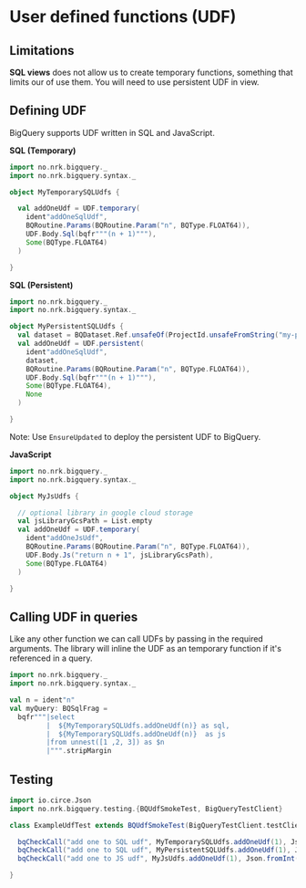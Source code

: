 # User defined functions (UDF)

## Limitations

**SQL views** does not allow us to create temporary functions, something that limits our of use them. You will need to use
persistent UDF in view.

## Defining UDF

BigQuery supports UDF written in SQL and JavaScript. 

**SQL (Temporary)**
```scala mdoc
import no.nrk.bigquery._
import no.nrk.bigquery.syntax._

object MyTemporarySQLUdfs {

  val addOneUdf = UDF.temporary(
    ident"addOneSqlUdf",
    BQRoutine.Params(BQRoutine.Param("n", BQType.FLOAT64)),
    UDF.Body.Sql(bqfr"""(n + 1)"""),
    Some(BQType.FLOAT64)
  )

}
```

**SQL (Persistent)**
```scala mdoc
import no.nrk.bigquery._
import no.nrk.bigquery.syntax._

object MyPersistentSQLUdfs {
  val dataset = BQDataset.Ref.unsafeOf(ProjectId.unsafeFromString("my-project"), "ds1")
  val addOneUdf = UDF.persistent(
    ident"addOneSqlUdf",
    dataset,
    BQRoutine.Params(BQRoutine.Param("n", BQType.FLOAT64)),
    UDF.Body.Sql(bqfr"""(n + 1)"""),
    Some(BQType.FLOAT64),
    None
  )

}
```
Note: Use `EnsureUpdated` to deploy the persistent UDF to BigQuery.


**JavaScript**
```scala mdoc
import no.nrk.bigquery._
import no.nrk.bigquery.syntax._

object MyJsUdfs {

  // optional library in google cloud storage
  val jsLibraryGcsPath = List.empty
  val addOneUdf = UDF.temporary(
    ident"addOneJsUdf",
    BQRoutine.Params(BQRoutine.Param("n", BQType.FLOAT64)),
    UDF.Body.Js("return n + 1", jsLibraryGcsPath),
    Some(BQType.FLOAT64)
  )

}
```

## Calling UDF in queries

Like any other function we can call UDFs by passing in the required arguments. The library will inline the UDF as an 
temporary function if it's referenced in a query.

```scala mdoc
import no.nrk.bigquery._
import no.nrk.bigquery.syntax._

val n = ident"n"
val myQuery: BQSqlFrag =
  bqfr"""|select
         |  ${MyTemporarySQLUdfs.addOneUdf(n)} as sql,
         |  ${MyTemporarySQLUdfs.addOneUdf(n)}  as js
         |from unnest([1 ,2, 3]) as $n
         |""".stripMargin
```

## Testing

```scala
import io.circe.Json
import no.nrk.bigquery.testing.{BQUdfSmokeTest, BigQueryTestClient}

class ExampleUdfTest extends BQUdfSmokeTest(BigQueryTestClient.testClient) {

  bqCheckCall("add one to SQL udf", MyTemporarySQLUdfs.addOneUdf(1), Json.fromInt(2))
  bqCheckCall("add one to SQL udf", MyPersistentSQLUdfs.addOneUdf(1), Json.fromInt(2))
  bqCheckCall("add one to JS udf", MyJsUdfs.addOneUdf(1), Json.fromInt(2))

}
```